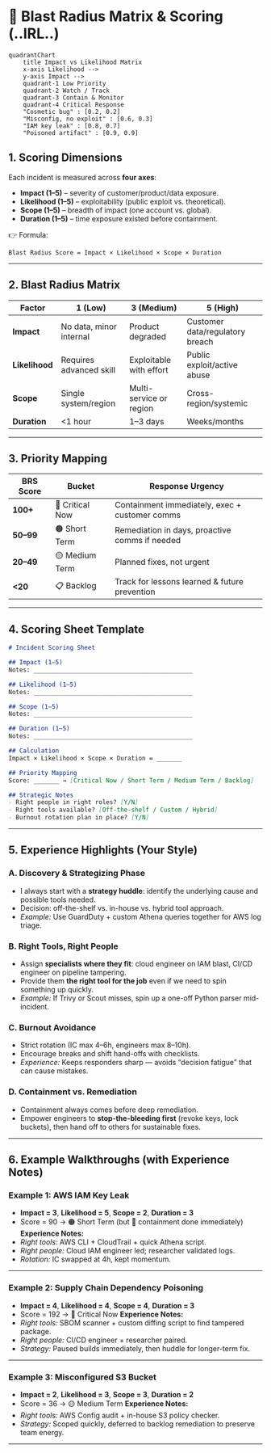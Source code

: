 

# 📘 Blast Radius Matrix & Scoring (..IRL..)

```mermaid
quadrantChart
    title Impact vs Likelihood Matrix
    x-axis Likelihood -->  
    y-axis Impact -->
    quadrant-1 Low Priority
    quadrant-2 Watch / Track
    quadrant-3 Contain & Monitor
    quadrant-4 Critical Response
    "Cosmetic bug" : [0.2, 0.2]
    "Misconfig, no exploit" : [0.6, 0.3]
    "IAM key leak" : [0.8, 0.7]
    "Poisoned artifact" : [0.9, 0.9]
```

## 1. Scoring Dimensions

Each incident is measured across **four axes**:

* **Impact (1–5)** – severity of customer/product/data exposure.
* **Likelihood (1–5)** – exploitability (public exploit vs. theoretical).
* **Scope (1–5)** – breadth of impact (one account vs. global).
* **Duration (1–5)** – time exposure existed before containment.

👉 Formula:

```
Blast Radius Score = Impact × Likelihood × Scope × Duration
```

---

## 2. Blast Radius Matrix

| **Factor**     | 1 (Low)                 | 3 (Medium)              | 5 (High)                        |
| -------------- | ----------------------- | ----------------------- | ------------------------------- |
| **Impact**     | No data, minor internal | Product degraded        | Customer data/regulatory breach |
| **Likelihood** | Requires advanced skill | Exploitable with effort | Public exploit/active abuse     |
| **Scope**      | Single system/region    | Multi-service or region | Cross-region/systemic           |
| **Duration**   | <1 hour                 | 1–3 days                | Weeks/months                    |

---

## 3. Priority Mapping

| **BRS Score** | **Bucket**      | **Response Urgency**                           |
| ------------- | --------------- | ---------------------------------------------- |
| **100+**      | 🔴 Critical Now | Containment immediately, exec + customer comms |
| **50–99**     | 🟠 Short Term   | Remediation in days, proactive comms if needed |
| **20–49**     | 🟡 Medium Term  | Planned fixes, not urgent                      |
| **<20**       | 📋 Backlog      | Track for lessons learned & future prevention  |

---

## 4. Scoring Sheet Template

```markdown
# Incident Scoring Sheet

## Impact (1–5)
Notes: ____________________________________________

## Likelihood (1–5)
Notes: ____________________________________________

## Scope (1–5)
Notes: ____________________________________________

## Duration (1–5)
Notes: ____________________________________________

## Calculation
Impact × Likelihood × Scope × Duration = _______

## Priority Mapping
Score: _______ → [Critical Now / Short Term / Medium Term / Backlog]

## Strategic Notes
- Right people in right roles? [Y/N]
- Right tools available? [Off-the-shelf / Custom / Hybrid]
- Burnout rotation plan in place? [Y/N]
```

---

## 5. Experience Highlights (Your Style)

### A. **Discovery & Strategizing Phase**

* I always start with a **strategy huddle**: identify the underlying cause and possible tools needed.
* Decision: off-the-shelf vs. in-house vs. hybrid tool approach.
* *Example:* Use GuardDuty + custom Athena queries together for AWS log triage.

### B. **Right Tools, Right People**

* Assign **specialists where they fit**: cloud engineer on IAM blast, CI/CD engineer on pipeline tampering.
* Provide them **the right tool for the job** even if we need to spin something up quickly.
* *Example:* If Trivy or Scout misses, spin up a one-off Python parser mid-incident.

### C. **Burnout Avoidance**

* Strict rotation (IC max 4–6h, engineers max 8–10h).
* Encourage breaks and shift hand-offs with checklists.
* *Experience:* Keeps responders sharp — avoids “decision fatigue” that can cause mistakes.

### D. **Containment vs. Remediation**

* Containment always comes before deep remediation.
* Empower engineers to **stop-the-bleeding first** (revoke keys, lock buckets), then hand off to others for sustainable fixes.

---

## 6. Example Walkthroughs (with Experience Notes)

### Example 1: AWS IAM Key Leak

* **Impact = 3**, **Likelihood = 5**, **Scope = 2**, **Duration = 3**
* Score = 90 → 🟠 Short Term (but 🔴 containment done immediately)
  **Experience Notes:**
* *Right tools:* AWS CLI + CloudTrail + quick Athena script.
* *Right people:* Cloud IAM engineer led; researcher validated logs.
* *Rotation:* IC swapped at 4h, kept momentum.

---

### Example 2: Supply Chain Dependency Poisoning

* **Impact = 4**, **Likelihood = 4**, **Scope = 4**, **Duration = 3**
* Score = 192 → 🔴 Critical Now
  **Experience Notes:**
* *Right tools:* SBOM scanner + custom diffing script to find tampered package.
* *Right people:* CI/CD engineer + researcher paired.
* *Strategy:* Paused builds immediately, then huddle for longer-term fix.

---

### Example 3: Misconfigured S3 Bucket

* **Impact = 2**, **Likelihood = 3**, **Scope = 3**, **Duration = 2**
* Score = 36 → 🟡 Medium Term
  **Experience Notes:**
* *Right tools:* AWS Config audit + in-house S3 policy checker.
* *Strategy:* Scoped quickly, deferred to backlog remediation to preserve team energy.

---

##
##
